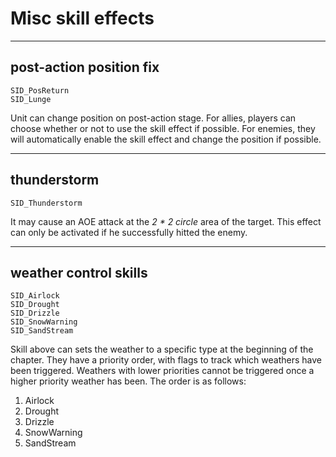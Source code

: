 # Misc skill effects

---
## post-action position fix

```
SID_PosReturn
SID_Lunge
```

Unit can change position on post-action stage. For allies, players can choose whether or not to use the skill effect if possible. For enemies, they will automatically enable the skill effect and change the position if possible.

---
## thunderstorm
```
SID_Thunderstorm
```

It may cause an AOE attack at the *2 * 2 circle* area of the target. This effect can only be activated if he successfully hitted the enemy.

---
## weather control skills
```
SID_Airlock
SID_Drought
SID_Drizzle
SID_SnowWarning
SID_SandStream
```

Skill above can sets the weather to a specific type at the beginning of the chapter. They have a priority order, with flags to track which weathers have been triggered. Weathers with lower priorities cannot be triggered once a higher priority weather has been. The order is as follows:

1. Airlock
2. Drought
3. Drizzle
4. SnowWarning
5. SandStream

